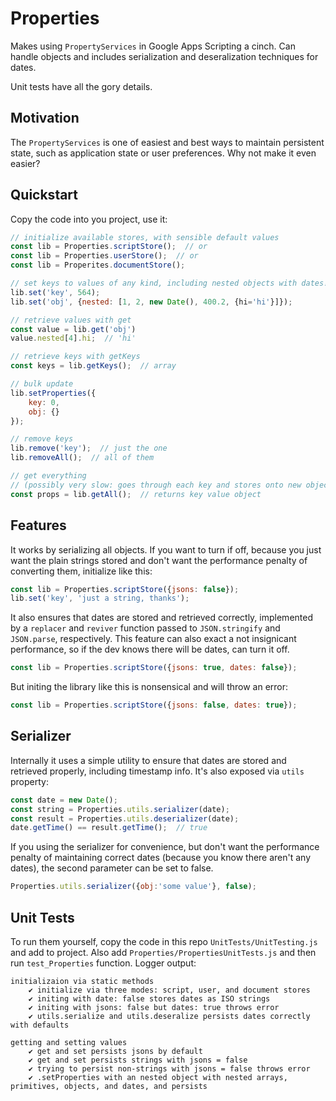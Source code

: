 # Properties

Makes using `PropertyServices` in Google Apps Scripting a cinch. Can handle objects and includes serialization and deseralization techniques for dates. 

Unit tests have all the gory details.

## Motivation

The `PropertyServices` is one of easiest and best ways to maintain persistent state, such as application state or user preferences. Why not make it even easier?

## Quickstart

Copy the code into you project, use it:

```js
// initialize available stores, with sensible default values
const lib = Properties.scriptStore();  // or
const lib = Properties.userStore();  // or
const lib = Properites.documentStore();

// set keys to values of any kind, including nested objects with dates!
lib.set('key', 564);
lib.set('obj', {nested: [1, 2, new Date(), 400.2, {hi='hi'}]});

// retrieve values with get
const value = lib.get('obj')
value.nested[4].hi;  // 'hi'

// retrieve keys with getKeys
const keys = lib.getKeys();  // array

// bulk update
lib.setProperties({
    key: 0,
    obj: {}
});

// remove keys
lib.remove('key');  // just the one
lib.removeAll();  // all of them

// get everything
// (possibly very slow: goes through each key and stores onto new object)
const props = lib.getAll();  // returns key value object
```

## Features

It works by serializing all objects. If you want to turn if off, because you just want the plain strings stored and don't want the performance penalty of converting them, initialize like this:

```js
const lib = Properties.scriptStore({jsons: false});
lib.set('key', 'just a string, thanks');
```

It also ensures that dates are stored and retrieved correctly, implemented by a `replacer` and `reviver` function passed to `JSON.stringify` and `JSON.parse`, respectively. This feature can also exact a not insignicant performance, so if the dev knows there will be dates, can turn it off.

```js
const lib = Properties.scriptStore({jsons: true, dates: false});
```

But initing the library like this is nonsensical and will throw an error:

```js
const lib = Properties.scriptStore({jsons: false, dates: true});
```

## Serializer

Internally it uses a simple utility to ensure that dates are stored and retrieved properly, including timestamp info. It's also exposed via `utils` property:

```js
const date = new Date();
const string = Properties.utils.serializer(date);
const result = Properties.utils.deserializer(date);
date.getTime() == result.getTime();  // true
```

If you using the serializer for convenience, but don't want the performance penalty of maintaining correct dates (because you know there aren't any dates), the second parameter can be set to false.

```js
Properties.utils.serializer({obj:'some value'}, false);
```

## Unit Tests

To run them yourself, copy the code in this repo `UnitTests/UnitTesting.js` and add to project. Also add `Properties/PropertiesUnitTests.js` and then run `test_Properties` function. Logger output:

```
initializaion via static methods
	✔ initialize via three modes: script, user, and document stores
	✔ initing with date: false stores dates as ISO strings
	✔ initing with jsons: false but dates: true throws error
	✔ utils.serialize and utils.deseralize persists dates correctly with defaults

getting and setting values
	✔ get and set persists jsons by default
	✔ get and set persists strings with jsons = false
	✔ trying to persist non-strings with jsons = false throws error
	✔ .setProperties with an nested object with nested arrays, primitives, objects, and dates, and persists

```